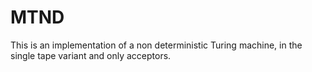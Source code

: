 # MTND
This is an implementation of a non deterministic Turing machine, in the single tape variant and only acceptors.

